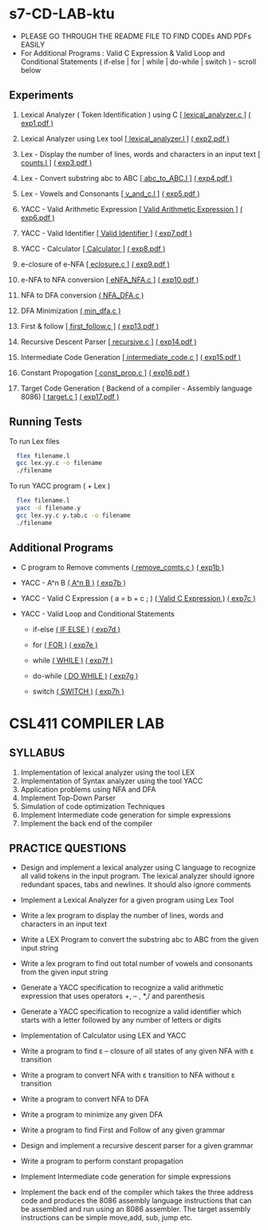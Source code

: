 # s7-CD-LAB-ktu
- PLEASE GO THROUGH THE README FILE TO FIND CODEs AND PDFs EASILY
- For Additional Programs : Valid C Expression & Valid Loop and Conditional Statements ( if-else | for | while | do-while | switch ) - scroll below

## Experiments

1.  Lexical Analyzer ( Token Identification ) using C [[ lexical_analyzer.c ]](https://github.com/JISHNU-2002/s7-CD-LAB-ktu/blob/main/01%20Lexical%20Analyzer%20(%20C%20)/1%20Identify%20Tokens%20(%20Lex%20-%20C%20)%20/lexical_analyzer.c) [( exp1.pdf )](https://github.com/JISHNU-2002/s7-CD-LAB-ktu/blob/main/00%20DOCS/pdf/exp1.pdf)



2.  Lexical Analyzer using Lex tool      [[ lexical_analyzer.l ]](https://github.com/JISHNU-2002/s7-CD-LAB-ktu/blob/main/02%20LEX/1%20Lexical%20Analyzer%20(%20Lex%20)/lexical_analyzer.l) [( exp2.pdf )](https://github.com/JISHNU-2002/s7-CD-LAB-ktu/blob/main/00%20DOCS/pdf/exp2.pdf)

3.  Lex - Display the number of lines, words and characters in an input text [[ counts.l ]](https://github.com/JISHNU-2002/s7-CD-LAB-ktu/blob/main/02%20LEX/2%20Counts/counts.l) [( exp3.pdf )](https://github.com/JISHNU-2002/s7-CD-LAB-ktu/blob/main/00%20DOCS/pdf/exp3.pdf)

4.  Lex - Convert substring abc to ABC [[ abc_to_ABC.l ]](https://github.com/JISHNU-2002/s7-CD-LAB-ktu/blob/main/02%20LEX/3%20Substring%20(%20abc%20)/abc_to_ABC.l) [( exp4.pdf )](https://github.com/JISHNU-2002/s7-CD-LAB-ktu/blob/main/00%20DOCS/pdf/exp4.pdf)

5.  Lex - Vowels and Consonants [[ v_and_c.l ]](https://github.com/JISHNU-2002/s7-CD-LAB-ktu/blob/main/02%20LEX/4%20Vowels%20%26%20Consonants/v_and_c.l) [( exp5.pdf )](https://github.com/JISHNU-2002/s7-CD-LAB-ktu/blob/main/00%20DOCS/pdf/exp5.pdf)

6.  YACC - Valid Arithmetic Expression [[ Valid Arithmetic Expression ]](https://github.com/JISHNU-2002/s7-CD-LAB-ktu/tree/main/03%20YACC/1%20Valid%20or%20Invalid/01%20Valid%20Arithmetic%20Expression) [( exp6.pdf )](https://github.com/JISHNU-2002/s7-CD-LAB-ktu/blob/main/00%20DOCS/pdf/exp6.pdf)

7.  YACC - Valid Identifier [[ Valid Identifier ]](https://github.com/JISHNU-2002/s7-CD-LAB-ktu/tree/main/03%20YACC/1%20Valid%20or%20Invalid/02%20Valid%20Identifier) [( exp7.pdf )](https://github.com/JISHNU-2002/s7-CD-LAB-ktu/blob/main/00%20DOCS/pdf/exp7.pdf)

8.  YACC - Calculator [[ Calculator ]](https://github.com/JISHNU-2002/s7-CD-LAB-ktu/tree/main/03%20YACC/2%20Calculator) [( exp8.pdf )](https://github.com/JISHNU-2002/s7-CD-LAB-ktu/blob/main/00%20DOCS/pdf/exp8.pdf)

9.  e-closure of e-NFA [[ eclosure.c ]](https://github.com/JISHNU-2002/s7-CD-LAB-ktu/blob/main/04%20%CE%B5closure%20%20of%20%CE%B5NFA/eclosure.c) [( exp9.pdf )](https://github.com/JISHNU-2002/s7-CD-LAB-ktu/blob/main/00%20DOCS/pdf/exp9.pdf)

10. e-NFA to NFA conversion [[ eNFA_NFA.c ]](https://github.com/JISHNU-2002/s7-CD-LAB-ktu/blob/main/05%20%CE%B5NFA%20to%20NFA/eNFA_NFA.c) [( exp10.pdf )](https://github.com/JISHNU-2002/s7-CD-LAB-ktu/blob/main/00%20DOCS/pdf/exp10.pdf)

11. NFA to DFA conversion [( NFA_DFA.c )](https://github.com/JISHNU-2002/s7-CD-LAB-ktu/blob/main/06%20NFA%20to%20DFA/NFA_DFA.c) 

12. DFA Minimization [( min_dfa.c )](https://github.com/JISHNU-2002/s7-CD-LAB-ktu/blob/main/07%20DFA%20Minimization/min_dfa.c) 

13. First & follow [[ first_follow.c ]](https://github.com/JISHNU-2002/s7-CD-LAB-ktu/blob/main/08%20First%20%26%20Follow/first_follow.c) [( exp13.pdf )](https://github.com/JISHNU-2002/s7-CD-LAB-ktu/blob/main/00%20DOCS/pdf/exp13.pdf)

14. Recursive Descent Parser [[ recursive.c ]](https://github.com/JISHNU-2002/s7-CD-LAB-ktu/blob/main/09%20Recursive%20Descent%20Parser%20(%20Top%20Down%20)/recursive.c) [( exp14.pdf )](https://github.com/JISHNU-2002/s7-CD-LAB-ktu/blob/main/00%20DOCS/pdf/exp14.pdf)

15. Intermediate Code Generation [[ intermediate_code.c ]](https://github.com/JISHNU-2002/s7-CD-LAB-ktu/blob/main/10%20Intermediate%20Code%20Generation/intermediate_code.c) [( exp15.pdf )](https://github.com/JISHNU-2002/s7-CD-LAB-ktu/blob/main/00%20DOCS/pdf/exp15.pdf)

16. Constant Propogation [[ const_prop.c ]](https://github.com/JISHNU-2002/s7-CD-LAB-ktu/blob/main/11%20Constant%20Propogation%20(%20Code%20Optimization%20)/const_prop.c) [( exp16.pdf )](https://github.com/JISHNU-2002/s7-CD-LAB-ktu/blob/main/00%20DOCS/pdf/exp16.pdf)

17. Target Code Generation ( Backend of a compiler - Assembly language 8086) [[ target.c ]](https://github.com/JISHNU-2002/s7-CD-LAB-ktu/blob/main/12%20Target%20Code%20Generation%20(%20Backend%208086%20)/target.c) [( exp17.pdf )](https://github.com/JISHNU-2002/s7-CD-LAB-ktu/blob/main/00%20DOCS/pdf/exp17.pdf)


## Running Tests

To run Lex files

```bash
  flex filename.l
  gcc lex.yy.c -o filename
  ./filename
```

To run YACC program ( + Lex )

```bash
  flex filename.l
  yacc -d filename.y
  gcc lex.yy.c y.tab.c -o filename
  ./filename
```

## Additional Programs

- C program to Remove comments [( remove_comts.c )](https://github.com/JISHNU-2002/s7-CD-LAB-ktu/blob/main/01%20Lexical%20Analyzer%20(%20C%20)/2%20Remove%20Comments/remove_comts.c) [( exp1b )](https://github.com/JISHNU-2002/s7-CD-LAB-ktu/blob/main/00%20DOCS/pdf/exp1b.pdf)

- YACC - A^n B [( A^n B )](https://github.com/JISHNU-2002/s7-CD-LAB-ktu/tree/main/03%20YACC/1%20Valid%20or%20Invalid/04%20A%5En%20B) [( exp7b )](https://github.com/JISHNU-2002/s7-CD-LAB-ktu/blob/main/00%20DOCS/pdf/exp7b.pdf)

- YACC - Valid C Expression ( a = b + c ; ) [( Valid C Expression )](https://github.com/JISHNU-2002/s7-CD-LAB-ktu/tree/main/03%20YACC/1%20Valid%20or%20Invalid/03%20Valid%20Expression%20(%20C%20)) [( exp7c )](https://github.com/JISHNU-2002/s7-CD-LAB-ktu/blob/main/00%20DOCS/pdf/exp7c.pdf)

- YACC - Valid Loop and Conditional Statements 
    - if-else [( IF ELSE )](https://github.com/JISHNU-2002/s7-CD-LAB-ktu/tree/main/03%20YACC/1%20Valid%20or%20Invalid/05%20IF%20ELSE) [( exp7d )](https://github.com/JISHNU-2002/s7-CD-LAB-ktu/blob/main/00%20DOCS/pdf/exp7d.pdf)

    - for [( FOR )](https://github.com/JISHNU-2002/s7-CD-LAB-ktu/tree/main/03%20YACC/1%20Valid%20or%20Invalid/06%20FOR) [( exp7e )](https://github.com/JISHNU-2002/s7-CD-LAB-ktu/blob/main/00%20DOCS/pdf/exp7e.pdf)

    - while [( WHILE )](https://github.com/JISHNU-2002/s7-CD-LAB-ktu/tree/main/03%20YACC/1%20Valid%20or%20Invalid/07%20WHILE) [( exp7f )](https://github.com/JISHNU-2002/s7-CD-LAB-ktu/blob/main/00%20DOCS/pdf/exp7f.pdf)

    - do-while [( DO WHILE )](https://github.com/JISHNU-2002/s7-CD-LAB-ktu/tree/main/03%20YACC/1%20Valid%20or%20Invalid/08%20DO%20WHILE) [( exp7g )](https://github.com/JISHNU-2002/s7-CD-LAB-ktu/blob/main/00%20DOCS/pdf/exp7g.pdf)

    - switch [( SWITCH )](https://github.com/JISHNU-2002/s7-CD-LAB-ktu/tree/main/03%20YACC/1%20Valid%20or%20Invalid/09%20SWITCH) [( exp7h )](https://github.com/JISHNU-2002/s7-CD-LAB-ktu/blob/main/00%20DOCS/pdf/exp7h.pdf)


# CSL411 COMPILER LAB

## SYLLABUS

1. Implementation of lexical analyzer using the tool LEX
2. Implementation of Syntax analyzer using the tool YACC
3. Application problems using NFA and DFA
4. Implement Top-Down Parser
5. Simulation of code optimization Techniques
6. Implement Intermediate code generation for simple expressions
7. Implement the back end of the compiler

## PRACTICE QUESTIONS

- Design and implement a lexical analyzer using C language to recognize all valid tokens in the input program. The lexical analyzer should ignore redundant spaces, tabs and newlines. It should also ignore comments

- Implement a Lexical Analyzer for a given program using Lex Tool

- Write a lex program to display the number of lines, words and characters in an input text

- Write a LEX Program to convert the substring abc to ABC from the given input string

- Write a lex program to find out total number of vowels and consonants from the given input string

- Generate a YACC specification to recognize a valid arithmetic expression that uses operators +, – , *,/ and parenthesis

- Generate a YACC specification to recognize a valid identifier which starts with a letter followed by any number of letters or digits

- Implementation of Calculator using LEX and YACC

- Write a program to find ε – closure of all states of any given NFA with ε transition

- Write a program to convert NFA with ε transition to NFA without ε transition

- Write a program to convert NFA to DFA

- Write a program to minimize any given DFA

- Write a program to find First and Follow of any given grammar

- Design and implement a recursive descent parser for a given grammar

- Write a program to perform constant propagation

- Implement Intermediate code generation for simple expressions

- Implement the back end of the compiler which takes the three address code and produces the 8086 assembly language instructions that can be assembled and run using an 8086 assembler. The target assembly instructions can be simple move,add, sub, jump etc.
